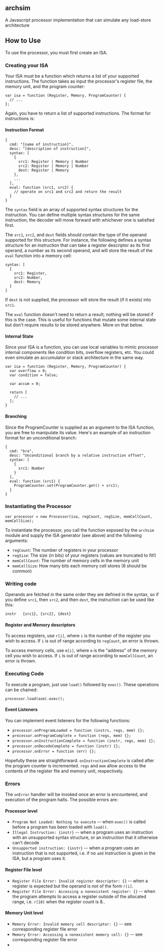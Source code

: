 ## archsim
A Javascript processor implementation that can simulate any load-store architecture

## How to Use
To use the processor, you must first create an ISA.

### Creating your ISA
Your ISA must be a function which returns a list of your supported instructions. The function takes as input the processor's register file, the memory unit, and the program counter:

```
var isa = function (Register, Memory, ProgramCounter) {
  // ...
};
```

Again, you have to return a list of supported instructions. The format for instructions is:

#### Instruction Format
```
{
  cmd: "[name of instruction]",
  desc: "[description of instruction]",
  syntax: [
    {
      src1: Register | Memory | Number
      src2: Register | Memory | Number
      dest: Register | Memory
    },
    ...
  ],
  eval: function (src1, src2) {
    // operate on src1 and src2 and return the result
  }
}
```

The `syntax` field is an array of supported syntax structures for the instruction. You can define multiple syntax structures for the same instruction; the decoder will move forward with whichever one is satisfied first.

The `src1`, `src2`, and `dest` fields should contain the type of the operand supported for this structure. For instance, the following defines a syntax structure for an instruction that can take a register descriptor as its first operand, a number as its second operand, and will store the result of the `eval` function into a memory cell:

```
syntax: [
  {
    src1: Register,
    src2: Number,
    dest: Memory
  }
]
```

If `dest` is not supplied, the processor will store the result (if it exists) into `src1`.

The `eval` function doesn't need to return a result; nothing will be stored if this is the case. This is useful for functions that mutate some internal state but don't require results to be stored anywhere. More on that below.

#### Internal State
Since your ISA is a function, you can use local variables to mimic processor internal components like condition bits, overflow registers, etc. You could even simulate an accumulator or stack architecture in the same way.

```
var isa = function (Register, Memory, ProgramCounter) {
  var overflow = 0;
  var condition = false;

  var accum = 0;

  return [
    // ...
  ];
}
```

#### Branching
Since the ProgramCounter is supplied as an argument to the ISA function, you are free to manipulate its value. Here's an example of an instruction format for an unconditional branch:

```
{
  cmd: "bra",
  desc: "Unconditional branch by a relative instruction offset",
  syntax: [
    {
      src1: Number
    }
  ],
  eval: function (src1) {
    ProgramCounter.set(ProgramCounter.get() + src1);
  }
}
```

### Instantiating the Processor
```
var processor = new Processor(isa, regCount, regSize, memCellCount, memCellSize);
```

To instantiate the processor, you call the function exposed by the `archsim` module and supply the ISA generator (see above) and the following arguments:

- `regCount`: The number of registers in your processor
- `regSize`: The size (in bits) of your registers (values are truncated to fit!)
- `memCellCount`: The number of memory cells in the memory unit
- `memCellSize`: How many bits each memory cell stores (8 should be common)

### Writing code
Operands are fetched in the same order they are defined in the syntax, so if you define `src1`, then `src2`, and then `dest`, the instruction can be used like this:

```
instr   {src1}, {src2}, {dest}
```

#### Register and Memory descriptors
To access registers, use `r[i]`, where `i` is the number of the register you wish to access. If `i` is out of range according to `regCount`, an error is thrown.

To access memory cells, use `m[i]`, where `m` is the "address" of the memory cell you wish to access. If `i` is out of range according to `memCellCount`, an error is thrown.

### Executing Code
To execute a program, just use `load()` followed by `exec()`. These operations can be chained:

```
processor.load(asm).exec();
```

#### Event Listeners
You can implement event listeners for the following functions:

- `processor.onProgramLoaded = function (instrs, regs, mem) {};`
- `processor.onProgramComplete = function (regs, mem) {};`
- `processor.onInstructionComplete = function (instr, regs, mem) {};`
- `processor.onDecodeComplete = function (instr) {};`
- `processor.onError = function (err) {};`
 
Hopefully these are straightforward. `onInstructionComplete` is called after the program counter is incremented. `regs` and `mem` allow access to the contents of the register file and memory unit, respectively.
 
### Errors
The `onError` handler will be invoked once an error is encountered, and execution of the program halts. The possible errors are:

#### Processor level
- `Program Not Loaded: Nothing to execute` -- when `exec()` is called before a program has been loaded with `load()`.
- `Illegal Instruction: {instr}` -- when a program uses an instruction with an unsupported syntax structure, or an instruction that it otherwise can't decode
- `Unsupported instruction: {instr}` -- when a program uses an instruction that is not supported, i.e. if no `add` instruction is given in the ISA, but a program uses it.

#### Register File level
- `Register File Error: Invalid register descriptor: {}` -- when a register is expected but the operand is not of the form `r[i]`.
- `Register File Error: Accessing a nonexistent register: {}` -- when the program attempts to access a register outside of the allocated range, i.e. `r[10]` when the register count is 8..

#### Memory Unit level
- `Memory Error: Invalid memory cell descriptor: {}` -- see corresponding register file error
- `Memory Error: Accessing a nonexistent memory cell: {}` -- see corresponding register file error
- 
